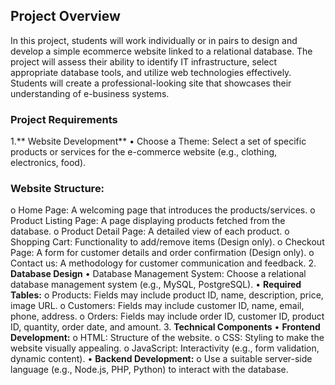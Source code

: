 ## Project Overview
In this project, students will work individually or in pairs to design and develop a simple ecommerce website linked to a relational database. The project will assess their ability to identify IT infrastructure, select appropriate database tools, and utilize web technologies effectively. Students will create a professional-looking site that showcases their understanding of e-business systems.

### Project Requirements
1.** Website Development**
• Choose a Theme: Select a set of specific products or services for the e-commerce
website (e.g., clothing, electronics, food).
### Website Structure:
o Home Page: A welcoming page that introduces the products/services.
o Product Listing Page: A page displaying products fetched from the database.
o Product Detail Page: A detailed view of each product.
o Shopping Cart: Functionality to add/remove items (Design only).
o Checkout Page: A form for customer details and order confirmation (Design
only).
o Contact us: A methodology for customer communication and feedback.
2. **Database Design**
• Database Management System: Choose a relational database management system
(e.g., MySQL, PostgreSQL).
• **Required Tables:**
o Products: Fields may include product ID, name, description, price, image URL.
o Customers: Fields may include customer ID, name, email, phone, address.
o Orders: Fields may include order ID, customer ID, product ID, quantity, order date, and amount.
3. **Technical Components**
• **Frontend Development:**
o HTML: Structure of the website.
o CSS: Styling to make the website visually appealing.
o JavaScript: Interactivity (e.g., form validation, dynamic content).
• **Backend Development:**
o Use a suitable server-side language (e.g., Node.js, PHP, Python) to interact with
the database.